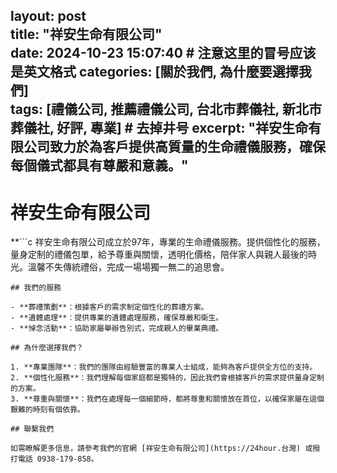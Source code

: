 
layout: post                   
title: "祥安生命有限公司"              
date: 2024-10-23 15:07:40  # 注意这里的冒号应该是英文格式
categories: [關於我們, 為什麼要選擇我們]  
tags: [禮儀公司, 推薦禮儀公司, 台北市葬儀社, 新北市葬儀社, 好評, 專業]  # 去掉井号
excerpt: "祥安生命有限公司致力於為客戶提供高質量的生命禮儀服務，確保每個儀式都具有尊嚴和意義。"
---

# 祥安生命有限公司

**```c
祥安生命有限公司成立於97年，專業的生命禮儀服務。提供個性化的服務，量身定制的禮儀包單，給予尊重與關懷，透明化價格，陪伴家人與親人最後的時光。溫馨不失傳統禮俗，完成一場場獨一無二的追思會。

```**
## 我們的服務

- **葬禮策劃**：根據客戶的需求制定個性化的葬禮方案。
- **遺體處理**：提供專業的遺體處理服務，確保尊嚴和衛生。
- **悼念活動**：協助家屬舉辦告別式，完成親人的畢業典禮。

## 為什麼選擇我們？

1. **專業團隊**：我們的團隊由經驗豐富的專業人士組成，能夠為客戶提供全方位的支持。
2. **個性化服務**：我們理解每個家庭都是獨特的，因此我們會根據客戶的需求提供量身定制的方案。
3. **尊重與關懷**：我們在處理每一個細節時，都將尊重和關懷放在首位，以確保家屬在這個艱難的時刻有個依靠。

## 聯繫我們

如需瞭解更多信息，請參考我們的官網 [祥安生命有限公司](https://24hour.台灣) 或撥打電話 0938-179-858。
